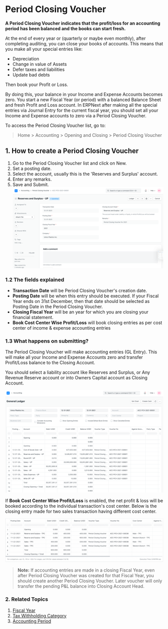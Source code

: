 
# Period Closing Voucher



**A Period Closing Voucher indicates that the profit/loss for an accounting period has been balanced and the books can start fresh.**


At the end of every year or (quarterly or maybe even monthly), after completing auditing, you can close your books of accounts. This means that you make all your special entries like:


* Depreciation
* Change in value of Assets
* Defer taxes and liabilities
* Update bad debts


Then book your Profit or Loss.


By doing this, your balance in your Income and Expense Accounts becomes zero. You start a new Fiscal Year (or period) with a balanced Balance Sheet and fresh Profit and Loss account. In ERPNext after making all the special entries via Journal Entry for the current fiscal year, you should set all your Income and Expense accounts to zero via a Period Closing Voucher.


To access the Period Closing Voucher list, go to:



> 
> Home > Accounting > Opening and Closing > Period Closing Voucher
> 
> 
> 


## 1. How to create a Period Closing Voucher


1. Go to the Period Closing Voucher list and click on New.
2. Set a posting date.
3. Select the account, usually this is the 'Reserves and Surplus' account.
4. Enter any remarks.
5. Save and Submit.
![Period Closing Voucher](/files/period-closing-voucher.png)


### 1.2 The fields explained


* **Transaction Date** will be Period Closing Voucher's creation date.
* **Posting Date** will be when this entry should be executed. If your Fiscal Year ends on 31st December, then that date should be selected as Posting Date in the Period Closing Voucher.
* **Closing Fiscal Year** will be an year for which you are closing your financial statement.
* **Book Cost Center Wise Profit/Loss** will book closing entries as per cost center of income & expense accounting entries


### 1.3 What happens on submitting?


The Period Closing Voucher will make accounting entries (GL Entry). This will make all your Income and Expense Accounts zero and transfer Profit/Loss balance to the Closing Account.


You should select a liability account like Reserves and Surplus, or Any Revenue Reserve account or into Owners Capital account as Closing Account.


![Period Closing Voucher ledger](/files/period-closing-voucher-ledger.png)


If **Book Cost Center Wise Profit/Loss** is enabled, the net profit & loss will be booked according to the individual transaction's cost center. Below is the closing entry made for two sales transaction having different cost center.


![Cost Center-wise Period Closing Voucher](/files/cost-center-wise-period-closing-voucher.png)



> 
> **Note:** If accounting entries are made in a closing Fiscal Year, even after Period Closing Voucher was created for that Fiscal Year, you should create another Period Closing Voucher. Later voucher will only transfer the pending P&L balance into Closing Account Head.
> 
> 
> 


### 2. Related Topics


1. [Fiscal Year](/docs/en/accounts/fiscal-year)
2. [Tax Withholding Category](/docs/en/accounts/tax-withholding-category)
3. [Accounting Period](/docs/en/accounts/accounting-period)




